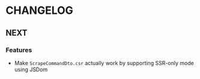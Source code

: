 # CHANGELOG

## NEXT

### Features

- Make `ScrapeCommandDto.csr` actually work by supporting SSR-only mode using JSDom
